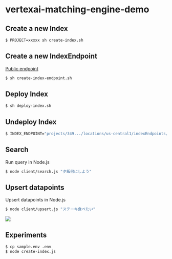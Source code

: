 # vertexai-matching-engine-demo

## Create a new Index

```sh
$ PROJECT=xxxxx sh create-index.sh
```

## Create a new IndexEndpoint

[Public endpoint](https://cloud.google.com/vertex-ai/docs/matching-engine/deploy-index-public#deploy_index_default-drest)

```sh
$ sh create-index-endpoint.sh
```

## Deploy Index

```sh
$ sh deploy-index.sh
```

## Undeploy Index

```sh
$ INDEX_ENDPOINT="projects/349.../locations/us-central1/indexEndpoints/689..." sh undeploy-index.sh
```

## Search

Run query in Node.js

```sh
$ node client/search.js "夕飯何にしよう"
```

## Upsert datapoints

Upsert datapoints in Node.js

```sh
$ node client/upsert.js "ステーキ食べたい"
```

![](https://gyazo.com/e8bf1732952cdca7cb75678f2d81b424/raw)

## Experiments

```sh
$ cp sample.env .env
$ node create-index.js
```
